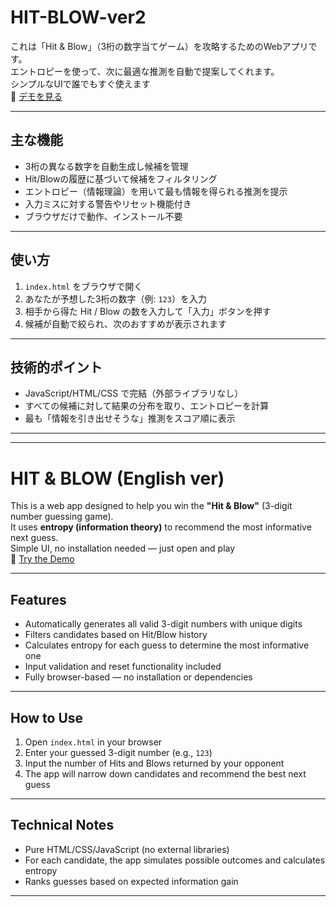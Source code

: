 #  HIT-BLOW-ver2

これは「Hit & Blow」（3桁の数字当てゲーム）を攻略するためのWebアプリです。  
エントロピーを使って、次に最適な推測を自動で提案してくれます。  
シンプルなUIで誰でもすぐ使えます  
🔗 [デモを見る](https://sho7772987.github.io/HIT-BLOW-2/)

---

##  主な機能

-  3桁の異なる数字を自動生成し候補を管理
-  Hit/Blowの履歴に基づいて候補をフィルタリング
-  エントロピー（情報理論）を用いて最も情報を得られる推測を提示
-  入力ミスに対する警告やリセット機能付き
-  ブラウザだけで動作、インストール不要

---

##  使い方

1. `index.html` をブラウザで開く  
2. あなたが予想した3桁の数字（例: `123`）を入力  
3. 相手から得た Hit / Blow の数を入力して「入力」ボタンを押す  
4. 候補が自動で絞られ、次のおすすめが表示されます

---

##  技術的ポイント

- JavaScript/HTML/CSS で完結（外部ライブラリなし）  
- すべての候補に対して結果の分布を取り、エントロピーを計算  
- 最も「情報を引き出せそうな」推測をスコア順に表示

---

---

#  HIT & BLOW (English ver)

This is a web app designed to help you win the **"Hit & Blow"** (3-digit number guessing game).  
It uses **entropy (information theory)** to recommend the most informative next guess.  
Simple UI, no installation needed — just open and play  
🔗 [Try the Demo](https://sho7772987.github.io/HIT-BLOW-2/)

---

##   Features

- Automatically generates all valid 3-digit numbers with unique digits  
- Filters candidates based on Hit/Blow history  
- Calculates entropy for each guess to determine the most informative one  
- Input validation and reset functionality included  
- Fully browser-based — no installation or dependencies

---

##   How to Use

1. Open `index.html` in your browser  
2. Enter your guessed 3-digit number (e.g., `123`)  
3. Input the number of Hits and Blows returned by your opponent  
4. The app will narrow down candidates and recommend the best next guess

---

##   Technical Notes

- Pure HTML/CSS/JavaScript (no external libraries)  
- For each candidate, the app simulates possible outcomes and calculates entropy  
- Ranks guesses based on expected information gain

---
